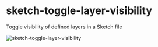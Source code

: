sketch-toggle-layer-visibility
==============================

Toggle visibility of defined layers in a Sketch file


![sketch-toggle-layer-visibility](https://raw.githubusercontent.com/preciousforever/sketch-toggle-layer-visibility/master/toggle-layer-visibility.gif)
